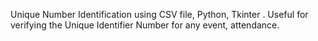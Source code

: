 Unique Number Identification using CSV file, Python, Tkinter . Useful for verifying the Unique Identifier Number for any event, attendance. 
